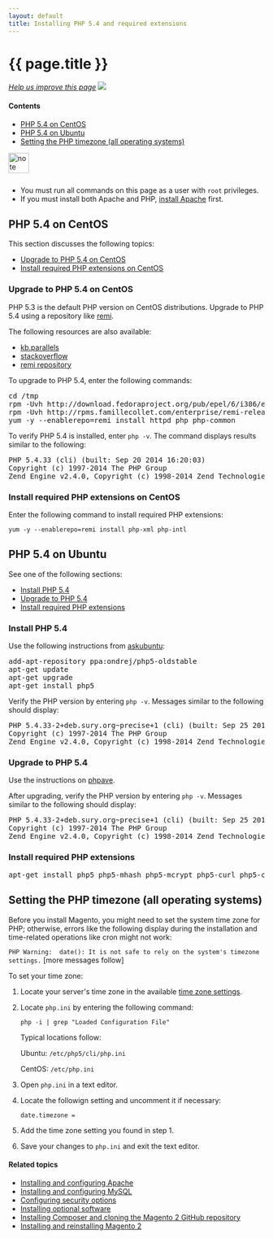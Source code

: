 ```yaml
---
layout: default
title: Installing PHP 5.4 and required extensions
---
```


<h1 id="instgde-prereq-php">{{ page.title }}</h1>

<p><a href="{{ site.githuburl }}install-gde/prereq/php.md" target="_blank"><em>Help us improve this page</em></a>&nbsp;<img src="{{ site.baseurl }}common/images/newWindow.gif"/></p>

<h4 id="instgde-php-prereq-contents">Contents</h4>

*	<a href="#instgde-prereq-php-install-centos">PHP 5.4 on CentOS</a>
*	<a href="#instgde-prereq-php-install-ubuntu">PHP 5.4 on Ubuntu</a>
*	<a href="#instgde-prereq-timezone">Setting the PHP timezone (all operating systems)</a>

<div class="bs-callout bs-callout-info" id="info">
  <img src="{{ site.baseurl }}common/images/icon_note.png" alt="note" align="left" width="40" />
<span class="glyphicon-class">
  <br><br><br><ul><li>You must run all commands on this page as a user with <code>root</code> privileges.</li>
  <li>If you must install both Apache and PHP, <a href="{{ site.gdeurl }}install-gde/prereq/apache.html">install Apache</a> first.</li></ul></span>
</div>

<h2 id="instgde-prereq-php-install-centos">PHP 5.4 on CentOS</h2>

This section discusses the following topics:

*	<a href="#instgde-prereq-php-install-centos-upgr">Upgrade to PHP 5.4 on CentOS</a>
*	<a href="#instgde-prereq-php-install-centos-ext">Install required PHP extensions on CentOS</a>

<h3 id="instgde-prereq-php-install-centos-upgr">Upgrade to PHP 5.4 on CentOS</h3>

PHP 5.3 is the default PHP version on CentOS distributions. Upgrade to PHP 5.4 using a repository like <a href="http://blog.famillecollet.com/pages/Config-en" target="_blank">remi</a>. 

The following resources are also available:

*	<a href="http://kb.parallels.com/en/115875" target="_blank">kb.parallels</a>
*	<a href="http://stackoverflow.com/questions/21502656/upgrading-php-on-centos-6-5-final" target="_blank">stackoverflow</a>
*	<a href="http://rpms.famillecollet.com/" target="_blank">remi repository</a>

To upgrade to PHP 5.4, enter the following commands:

<pre>cd /tmp
rpm -Uvh http://download.fedoraproject.org/pub/epel/6/i386/epel-release-6-8.noarch.rpm
rpm -Uvh http://rpms.famillecollet.com/enterprise/remi-release-6.rpm
yum -y --enablerepo=remi install httpd php php-common</pre>

To verify PHP 5.4 is installed, enter `php -v`. The command displays results similar to the following:

<pre>PHP 5.4.33 (cli) (built: Sep 20 2014 16:20:03)
Copyright (c) 1997-2014 The PHP Group
Zend Engine v2.4.0, Copyright (c) 1998-2014 Zend Technologies</pre>

<h3 id="instgde-prereq-php-install-centos-ext">Install required PHP extensions on CentOS</h3>

Enter the following command to install required PHP extensions:

`yum -y --enablerepo=remi install php-xml php-intl`

<h2 id="instgde-prereq-php-install-ubuntu">PHP 5.4 on Ubuntu</h2>

See one of the following sections:

*	<a href="#instgde-prereq-php-ubuntu-install">Install PHP 5.4</a>
*	<a href="#instgde-prereq-php-ubuntu-upgr">Upgrade to PHP 5.4</a>
*	<a href="#instgde-prereq-php-ubuntu-ext">Install required PHP extensions</a>

<h3 id="instgde-prereq-php-ubuntu-install">Install PHP 5.4</h3>

Use the following instructions from <a href="http://askubuntu.com/questions/109404/how-do-i-install-latest-php-in-supported-ubuntu-versions-like-5-4-x-in-ubuntu-1" target="_blank">askubuntu</a>:

<pre>add-apt-repository ppa:ondrej/php5-oldstable
apt-get update
apt-get upgrade
apt-get install php5</pre>

Verify the PHP version by entering `php -v`. Messages similar to the following should display:

<pre>PHP 5.4.33-2+deb.sury.org~precise+1 (cli) (built: Sep 25 2014 09:06:25)
Copyright (c) 1997-2014 The PHP Group
Zend Engine v2.4.0, Copyright (c) 1998-2014 Zend Technologies</pre>

<h3 id="instgde-prereq-php-ubuntu-upgr">Upgrade to PHP 5.4</h3>

Use the instructions on <a href="http://phpave.com/upgrade-php-5-3-php-5-5-ubuntu-12-04-lts/" target="_blank">phpave</a>.

After upgrading, verify the PHP version by entering `php -v`. Messages similar to the following should display:

<pre>PHP 5.4.33-2+deb.sury.org~precise+1 (cli) (built: Sep 25 2014 09:06:25)
Copyright (c) 1997-2014 The PHP Group
Zend Engine v2.4.0, Copyright (c) 1998-2014 Zend Technologies</pre>

<h3 id="instgde-prereq-php-ubuntu-ext">Install required PHP extensions</h3>

<pre>apt-get install php5 php5-mhash php5-mcrypt php5-curl php5-cli php5-mysql php5-gd php5-intl</pre>

<h2 id="instgde-prereq-timezone">Setting the PHP timezone (all operating systems)</h2>

Before you install Magento, you might need to set the system time zone for PHP; otherwise, errors like the following display during the installation and time-related operations like cron might not work:

`PHP Warning:  date(): It is not safe to rely on the system's timezone settings.` [more messages follow]

To set your time zone:

1.	Locate your server's time zone in the available <a href="http://php.net/manual/en/timezones.php" target="_blank">time zone settings</a>.
2.	Locate `php.ini` by entering the following command:

	`php -i | grep "Loaded Configuration File"`
	
	Typical locations follow:
	
	Ubuntu: `/etc/php5/cli/php.ini`
	
	CentOS: `/etc/php.ini`
	
3.	Open `php.ini` in a text editor.

4.	Locate the followign setting and uncomment it if necessary:

	`date.timezone =`
	
5.	Add the time zone setting you found in step 1.
6.	Save your changes to `php.ini` and exit the text editor.
	

#### Related topics

*	<a href="{{ site.gdeurl }}install-gde/prereq/apache.html">Installing and configuring Apache</a>
*	<a href="{{ site.gdeurl }}install-gde/prereq/mysql.html">Installing and configuring MySQL</a>
*	<a href="{{ site.gdeurl }}install-gde/prereq/security.html">Configuring security options</a>
*	<a href="{{ site.gdeurl }}install-gde/prereq/optional.html">Installing optional software</a>
*	<a href="{{ site.gdeurl }}install-gde/install/composer-clone.html">Installing Composer and cloning the Magento 2 GitHub repository</a>
*	<a href="{{ site.gdeurl }}install-gde/install/install.html">Installing and reinstalling Magento 2</a>